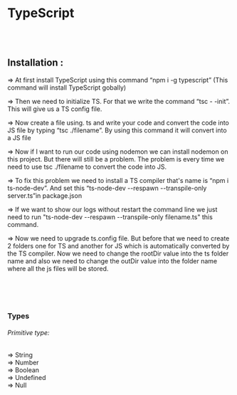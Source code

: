 <h1>TypeScript</h1>
<br/>
<br/>




<h2>Installation :</h2>

=> At first install TypeScript using this command “npm i -g typescript” (This command will install TypeScript gobally)
<br/>

=> Then we need to initialize TS. For that we write the command “tsc - -init”. This will give us a TS config file.
<br/>


=> Now create a file using. ts and write your code and convert the code into JS file by typing “tsc ./filename”. By using this command it will convert into a JS file
<br/>

=> Now if I want to run our code using nodemon we can install nodemon on this project. But there will still be a problem. The problem is every time we need to use tsc ./filename to convert the code into JS. 
<br/>

=> To fix this problem we need to install a TS compiler that's name is “npm i ts-node-dev”. And set this “ts-node-dev --respawn --transpile-only server.ts”in package.json
<br/>

=> If we want to show our logs without restart the command line we just need to run "ts-node-dev --respawn --transpile-only filename.ts" this command.

=> Now we need to upgrade ts.config file. But before that we need to create 2 folders one for TS and another for JS which is automatically converted by the TS compiler. Now we need to change the rootDir value into the ts folder name and also we need to change the outDir value into the folder name where all the js files will be stored. 

<br/>
<br/>
<br/>

<h3>Types</h3>
<h6>Primitive type:</h6>

=> String <br/>
=> Number <br/>
=> Boolean <br/>
=> Undefined <br/>
=> Null <br/>



